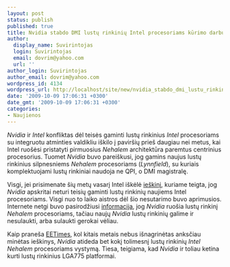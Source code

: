 ```yaml
---
layout: post
status: publish
published: true
title: Nvidia stabdo DMI lustų rinkinių Intel procesoriams kūrimo darbus
author:
  display_name: Suvirintojas
  login: Suvirintojas
  email: dovrim@yahoo.com
  url: ''
author_login: Suvirintojas
author_email: dovrim@yahoo.com
wordpress_id: 4134
wordpress_url: http://localhost/site/new/nvidia_stabdo_dmi_lustu_rinkiniu_intel_procesoriams_kurimo_darbus/
date: '2009-10-09 17:06:31 +0300'
date_gmt: '2009-10-09 17:06:31 +0300'
categories:
- Naujienos
---
```

<p><i>Nvidia</i> ir <i>Intel</i> konfliktas dėl teisės gaminti lustų rinkinius <i>Intel</i> procesoriams su integruotu atminties valdikliu iškilo į paviršių prieš daugiau nei metus, kai Intel ruošėsi pristatyti pirmuosius <i>Nehalem</i> architektūra paremtus centrinius procesorius. Tuomet <i>Nvidia</i> buvo pareiškusi, jog gamins naujus lustų rinkinius silpnesniems <i>Nehalem</i> procesoriams (<i>Lynnfield</i>), su kuriais komplektuojami lustų rinkiniai naudoja ne QPI, o DMI magistralę.</p>
<p>Visgi, jei prisimenate šių metų vasarį Intel iškėlė <a class="ns" href="http://www.technews.lt/tekstas/Nvidia_ir_Intel_ir_toliau_nesutaria_del_licenciju.html;;">ieškinį</a>, kuriame teigta, jog <i>Nvidia</i> apskritai neturi teisių gaminti lustų rinkinių naujiems Intel procesoriams. Visgi nuo to laiko aistros dėl šio nesutarimo buvo aprimusios. Internete netgi buvo pasirodžiusi <a class="ns" href="http://baltichw.com/tekstas/nvidia_is_planning_to_release_a_chipset_for_lga1156_cpus.html;;">informacija</a>, jog <i>Nvidia</i> ruošia lustų rinkinį <i>Nehalem</i> procesoriams, tačiau naujų <i>Nvidia</i> lustų rinkinių galime ir nesulaukti, arba sulaukti gerokai vėliau.</p>
<p>Kaip praneša <a class="ns" href="http://www.eetimes.com/news/latest/showArticle.jhtml;jsessionid=XXEMPZOIG01NDQE1GHPCKHWATMY32JVN?articleID=220400037">EETimes</a>, kol kitais metais nebus išnagrinėtas anksčiau minėtas ieškinys, <i>Nvidia</i> atideda bet kokį tolimesnį lustų rinkinių <i>Intel Nehalem</i> procesoriams vystymą. Tiesa, teigiama, kad <i>Nvidia</i> ir toliau ketina kurti lustų rinkinius LGA775 platformai.</p>
